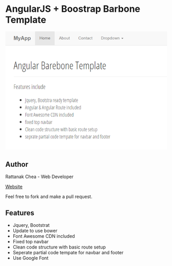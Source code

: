 # AngularJS + Boostrap Barbone Template

![Screnshot](https://raw.githubusercontent.com/rattanakchea/angular-bootstrap-barebone/master/img/screenshot1.png "Screenshot")

## Author
Rattanak Chea - Web Developer

[Website](http://rattanakchea.github.io/ "My website")

Feel free to fork and make a pull request.

## Features
* Jquery, Bootstrat
* Update to use bower
* Font Awesome CDN included
* Fixed top navbar
* Clean code structure with basic route setup
* Seperate partial code tempate for navbar and footer
* Use Google Font
